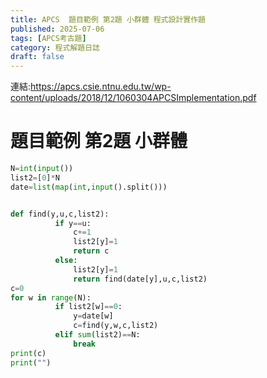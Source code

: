 ```yaml
---
title: APCS  題目範例 第2題 小群體 程式設計實作題 
published: 2025-07-06
tags: [APCS考古題]
category: 程式解題日誌
draft: false
---
```


連結:https://apcs.csie.ntnu.edu.tw/wp-content/uploads/2018/12/1060304APCSImplementation.pdf
#  題目範例 第2題 小群體
```python
N=int(input())
list2=[0]*N
date=list(map(int,input().split()))


def find(y,u,c,list2):
          if y==u:
              c+=1
              list2[y]=1
              return c
          else:
              list2[y]=1
              return find(date[y],u,c,list2)
c=0
for w in range(N):
          if list2[w]==0:
              y=date[w]
              c=find(y,w,c,list2)
          elif sum(list2)==N:
              break
print(c)
print("")

```
